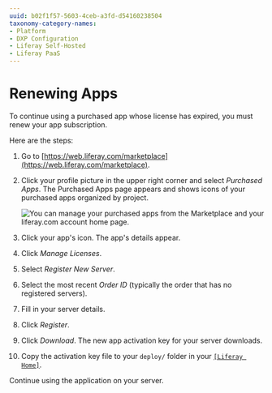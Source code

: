 ```yaml
---
uuid: b02f1f57-5603-4ceb-a3fd-d54160238504
taxonomy-category-names:
- Platform
- DXP Configuration
- Liferay Self-Hosted
- Liferay PaaS
---
```

# Renewing Apps

To continue using a purchased app whose license has expired, you must renew your app subscription.

Here are the steps:

1. Go to [https://web.liferay.com/marketplace](https://web.liferay.com/marketplace).

1. Click your profile picture in the upper right corner and select _Purchased Apps_. The Purchased Apps page appears and shows icons of your purchased apps organized by project.

    ![You can manage your purchased apps from the Marketplace and your liferay.com account home page.](./renewing-apps/images/01.png)

1. Click your app's icon. The app's details appear.

1. Click _Manage Licenses_.

1. Select _Register New Server_.

1. Select the most recent _Order ID_ (typically the order that has no registered servers).

1. Fill in your server details.

1. Click _Register_.

1. Click _Download_. The new app activation key for your server downloads.

1. Copy the activation key file to your `deploy/` folder in your [`[Liferay Home]`](../../../installation-and-upgrades/reference/liferay-home.md).

Continue using the application on your server.
